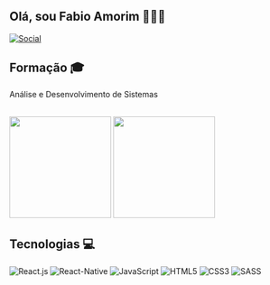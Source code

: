 ## Olá, sou Fabio Amorim 🧑🏻‍💻

[![Social](https://img.shields.io/badge/LinkedIn-0077B5?style=for-the-badge&logo=linkedin&logoColor=white)](https://www.linkedin.com/in/fabio-amorim-a75023158)

## Formação 🎓

<p>Análise e Desenvolvimento de Sistemas</p>
<br/>

 <div>
  <img height="180em" src="https://github-readme-stats.vercel.app/api?username=fbamorim&show_icons=true&theme=dracula&include_all_commits=true&count_private=true"/>
  <img height="180em" src="https://github-readme-stats.vercel.app/api/top-langs/?username=fbamorim&layout=compact&langs_count=7&theme=dracula"/>
</div>

## Tecnologias 💻

<div>
  <img align="center" alt="React.js" src="https://img.shields.io/badge/React-20232A?style=for-the-badge&logo=react&logoColor=61DAFB"/>
  <img align="center" alt="React-Native" src="https://img.shields.io/badge/React_Native-20232A?style=for-the-badge&logo=react&logoColor=61DAFB"/>
  <img align="center" alt="JavaScript" src="https://img.shields.io/badge/JavaScript-F7DF1E?style=for-the-badge&logo=javascript&logoColor=black"/>
  <img align="center" alt="HTML5" src="https://img.shields.io/badge/HTML5-E34F26?style=for-the-badge&logo=html5&logoColor=white"/>
  <img align="center" alt="CSS3" src="https://img.shields.io/badge/CSS3-1572B6?style=for-the-badge&logo=css3&logoColor=white"/>
  <img align="center" alt="SASS" src="https://img.shields.io/badge/Sass-CC6699?style=for-the-badge&logo=sass&logoColor=white"/>
</div>
